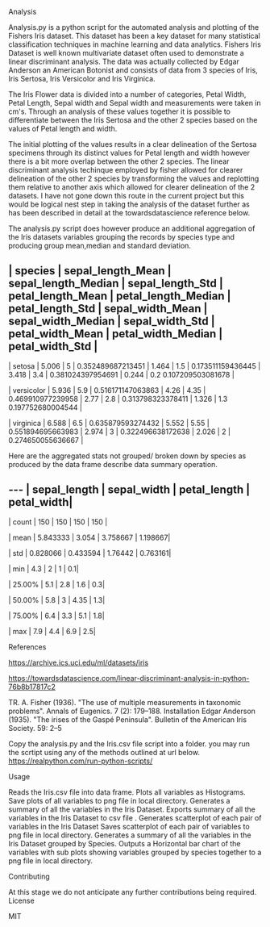 Analysis

Analysis.py is a python script for the automated analysis and plotting of the Fishers Iris dataset. This dataset has been a key dataset for many statistical classification techniques in machine learning and data analytics.
Fishers Iris Dataset is well known multivariate dataset often used to demonstrate a linear discriminant analysis.
The data was actually collected by Edgar Anderson an American Botonist and consists of data from 3 species of Iris,
Iris Sertosa, Iris Versicolor and Iris Virginica. 

The Iris Flower data is divided into a number of categories, Petal Width, Petal Length, Sepal width and Sepal width and measurements were taken in cm's. 
Through an analysis of these values together it is possible to differentiate between the Iris Sertosa and the other 2 species based on the values of Petal length and width.

The initial plotting of the values results in a clear delineation of the Sertosa specimens through its distinct values for Petal length and width however there is a bit more overlap 
between the other 2 species. The linear discriminant analysis techinque employed by fisher allowed for clearer delineation of the other 2 species by transforming the values and replotting
them relative to another axis which allowed for clearer delineation of the 2 datasets. I have not gone down this route in the current project but this would be logical nest step in taking 
the analysis of the dataset further as has been described in detail at the towardsdatascience reference below.

The analysis.py script does however produce an additional aggregation of the Iris datasets variables grouping the records by species type and producing group mean,median and standard deviation.

 | species	 | sepal_length_Mean | sepal_length_Median | sepal_length_Std | petal_length_Mean | petal_length_Median | 	petal_length_Std | 	sepal_width_Mean | 	sepal_width_Median | 	sepal_width_Std | 	petal_width_Mean | 	petal_width_Median | 	petal_width_Std | 
 -------------------------------------------------------------------------------------------------------------------------
 | setosa	 |     5.006       |                 5	   |           0.352489687213451 | 	      1.464	    |            1.5	 |           0.173511159436445   | 	3.418	 |              3.4	        |     0.381024397954691 | 	0.244 | 	0.2	0.107209503081678 | 
 
 | versicolor | 	5.936	  |                  5.9	 |             0.516171147063863	 |       4.26	  |              4.35	   |         0.469910977239958	   |   2.77	     |          2.8	       |      0.313798323378411	 | 1.326	 | 1.3	0.197752680004544 | 
 
 | virginica | 	6.588	       |             6.5	       |       0.635879593274432	  |      5.552	       |         5.55	    |        0.551894695663983	 |     2.974	 |              3	             |    0.322496638172638	 | 2.026 | 	2	 | 0.274650055636667 | 

Here are the aggregated stats not grouped/ broken down by species as produced by the data frame describe data summary operation.

  ---     | sepal_length | sepal_width | petal_length | petal_width|
 ----------------------------------------------------------------------
 | count	 |    150	   |        150	|       150	   |        150 |
 
 | mean	 |    5.843333 |	   3.054	|    3.758667	|     1.198667|
 
 | std	      |   0.828066  |	  0.433594	|  1.76442	  |   0.763161|
 
 | min	      |   4.3	   |         2	  |      1	     |       0.1|
 
 | 25.00%	  |   5.1	   |     2.8	 |      1.6	   |         0.3|
 
 | 50.00%	  |   5.8	   |      3	    |   4.35       |  	1.3|
 
 | 75.00%    |  	6.4    |  	3.3	   |     5.1	   |         1.8|
 
 | max	      |      7.9	   |     4.4	|        6.9	|            2.5|

References 

https://archive.ics.uci.edu/ml/datasets/iris

https://towardsdatascience.com/linear-discriminant-analysis-in-python-76b8b17817c2

TR. A. Fisher (1936). "The use of multiple measurements in taxonomic problems". Annals of Eugenics. 7 (2): 179–188.
Installation
Edgar Anderson (1935). "The irises of the Gaspé Peninsula". Bulletin of the American Iris Society. 59: 2–5

Copy the analysis.py and the Iris.csv file script into a folder. 
you may run the scrtipt using any of the methods outlined at url below.
https://realpython.com/run-python-scripts/

Usage

Reads the Iris.csv file into data frame.
Plots all variables as Histograms.
Save plots of all variables to png file in local directory.
Generates a summary of all the variables in the Iris Dataset.
Exports summary of all the variables in the Iris Dataset to csv file .
Generates scatterplot of each pair of variables in the Iris Dataset
Saves scatterplot of each pair of variables to png file in local directory.
Generates a summary of all the variables in the Iris Dataset grouped by Species.
Outputs a Horizontal bar chart of the variables with sub plots showing variables grouped by species together to a png file in local directory. 


Contributing

At this stage we do not anticipate any further contributions being required.
License

MIT
